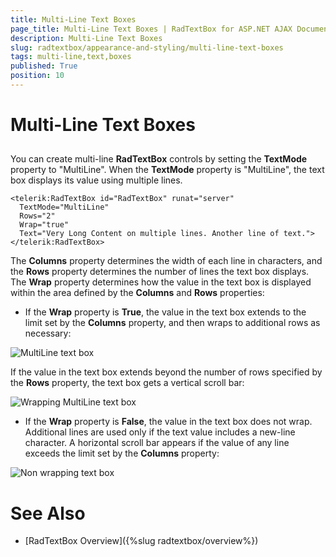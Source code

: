 ```yaml
---
title: Multi-Line Text Boxes
page_title: Multi-Line Text Boxes | RadTextBox for ASP.NET AJAX Documentation
description: Multi-Line Text Boxes
slug: radtextbox/appearance-and-styling/multi-line-text-boxes
tags: multi-line,text,boxes
published: True
position: 10
---
```


# Multi-Line Text Boxes



## 

You can create multi-line **RadTextBox** controls by setting the **TextMode** property to "MultiLine". When the **TextMode** property is "MultiLine", the text box displays its value using multiple lines.

````ASPNET
<telerik:RadTextBox id="RadTextBox" runat="server" 
  TextMode="MultiLine"
  Rows="2" 
  Wrap="true" 
  Text="Very Long Content on multiple lines. Another line of text.">
</telerik:RadTextBox>
`````

The **Columns** property determines the width of each line in characters, and the **Rows** property determines the number of lines the text box displays. The **Wrap** property determines how the value in the text box is displayed within the area defined by the **Columns** and **Rows** properties:

* If the **Wrap** property is **True**, the value in the text box extends to the limit set by the **Columns** property, and then wraps to additional rows as necessary:

![MultiLine text box](images/MultiLineTextBox.png)

If the value in the text box extends beyond the number of rows specified by the **Rows** property, the text box gets a vertical scroll bar:


![Wrapping MultiLine text box](images/WrappingMultiLineTextBox.png)


* If the **Wrap** property is **False**, the value in the text box does not wrap. Additional lines are used only if the text value includes a new-line character. A horizontal scroll bar appears if the value of any line exceeds the limit set by the **Columns** property:


![Non wrapping text box](images/NonWrappingTextBox.png)



# See Also

 * [RadTextBox Overview]({%slug radtextbox/overview%})
 
